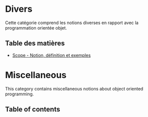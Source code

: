 # Divers

Cette catégorie comprend les notions diverses en rapport avec la programmation orientée objet.

## Table des matières

- [Scope - Notion, définition et exemples](fr/SCOPE.md)

# Miscellaneous 

This category contains miscellaneous notions about object oriented programming.

## Table of contents
